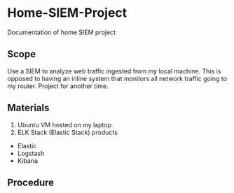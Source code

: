 # Home-SIEM-Project
Documentation of home SIEM project

## Scope
Use a SIEM to analyze web traffic ingested from my local machine.
This is opposed to having an inline system that monitors all network traffic going to my router. Project for another time.

## Materials
1. Ubuntu VM hosted on my laptop.
2. ELK Stack (Elastic Stack) products
- Elastic
- Logstash
- Kibana

## Procedure

